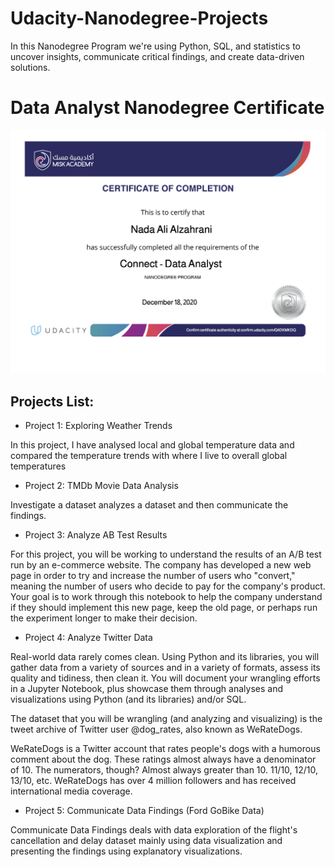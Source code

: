 # Udacity-Nanodegree-Projects

In this Nanodegree Program we're using Python, SQL, and statistics to uncover insights, communicate critical findings, and create data-driven solutions.

# Data Analyst Nanodegree Certificate

![This is an image](https://github.com/naauuz/Udacity-Nanodegree-Projects/blob/main/Certificate.png)


## Projects List:

-   Project 1: Exploring Weather Trends

In this project, I have analysed local and global temperature data and compared the temperature trends with where I live to overall global temperatures

-   Project 2: TMDb Movie Data Analysis

Investigate a dataset analyzes a dataset and then communicate the findings.

-   Project 3: Analyze AB Test Results

For this project, you will be working to understand the results of an A/B test run by an e-commerce website. The company has developed a new web page in order to try and increase the number of users who "convert," meaning the number of users who decide to pay for the company's product. Your goal is to work through this notebook to help the company understand if they should implement this new page, keep the old page, or perhaps run the experiment longer to make their decision.

-   Project 4: Analyze Twitter Data

Real-world data rarely comes clean. Using Python and its libraries, you will gather data from a variety of sources and in a variety of formats, assess its quality and tidiness, then clean it. You will document your wrangling efforts in a Jupyter Notebook, plus showcase them through analyses and visualizations using Python (and its libraries) and/or SQL.

The dataset that you will be wrangling (and analyzing and visualizing) is the tweet archive of Twitter user @dog_rates, also known as WeRateDogs.

WeRateDogs is a Twitter account that rates people's dogs with a humorous comment about the dog. These ratings almost always have a denominator of 10. The numerators, though? Almost always greater than 10. 11/10, 12/10, 13/10, etc. WeRateDogs has over 4 million followers and has received international media coverage.

-   Project 5: Communicate Data Findings (Ford GoBike Data)

Communicate Data Findings deals with data exploration of the flight's cancellation and delay dataset mainly using data visualization and presenting the findings using explanatory visualizations.
